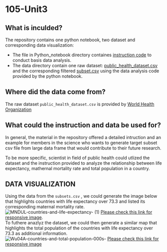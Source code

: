 # 105-Unit3

## What is inculded? 
The repository contains one python notebook, two dataset and corresponding data visualization:
- The file in Python_notebook directory containes [instruction code](/Python_notebook/instruction_code.ipynb) to conduct basis data analysis. 
- The data directory contain one raw dataset: [public_health_dataset.csv](/data/public_health_dataset.csv) and the corresponding filtered [subset.csv](/data/subset.csv) using the data analysis code provided by the python notebook.

## Where did the data come from? 
The raw dataset  `public_health_dataset.csv` is provided by [World Health Organization](https://www.who.int/data/gho)


## What could the instruction and data be used for? 
In general, the material in the repository offered a detailed intruction and an example for members in the science who wants to generate target subset csv file from large data frame that would contribute to their future research. </br>

To be more specific, scientist in field of public health could utlized the dataset and the instruction provided to analyze the relationship between life expectancy, mathernal mortality rate and total population in a country. 


## DATA VISUALIZATION 
Using the data from the `subsets.csv` , we could generate the image below that highlights countries with life expectancy over 73.3 and listed its corresponding maternal mortality rate. 
![MNDUL-countries-and-life-expectancy- (1)](https://user-images.githubusercontent.com/118194391/202932336-75fa015f-6ea1-4b43-b133-71d4ba0eff3b.png)
[Please check this link for responsive image](https://datawrapper.dwcdn.net/MNDUL/3/). </br>
To futhere anazlyz the dataset, we could then generate a similar map that highlights the total population of the countries with life expectancy over 73.3 as additional information.
![Wu04A-countries-and-total-population-000s-](https://user-images.githubusercontent.com/118194391/202932094-fa85ebfe-b630-4234-a5ba-505fdc27a2df.png)
[Please check this link for responsive image](https://datawrapper.dwcdn.net/Wu04A/1/)
